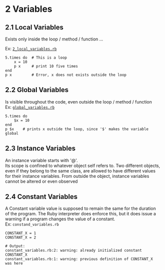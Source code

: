 # 2 Variables
## 2.1 Local Variables
Exists only inside the loop / method / function ...

Ex: [`2_local_variables.rb`](../code/2_local_variables.rb)  

```
5.times do  # This is a loop
    x = 10
    p x     # print 10 five times
end
p x         # Error, x does not exists outside the loop
```

## 2.2 Global Variables  
Is visible throughout the code, even outside the loop / method / function  
Ex: [`global_variables.rb`](../code/global_variables)

```
5.times do
    $x = 10
end
p $x    # prints x outside the loop, since '$' makes the variable global  
```  

## 2.3 Instance Variables
An instance variable starts with '@'.  
Its scope is confined to whatever object self refers to. Two different objects, even if they belong to the same class, are allowed to have different values for their instance variables. From outside the object, instance variables cannot be altered or even observed

## 2.4 Constant Variables
A Constant variable value is supposed to remain the same for the duration of the program. The Ruby interpreter does enforce this, but it does issue a warning if a program changes the value of a constant.  
Ex: `constand_variables.rb`

```
CONSTANT_X = 1
CONSTANT_X = 2  

# Output:  
constant_variables.rb:2: warning: already initialized constant CONSTANT_X
constant_variables.rb:1: warning: previous definition of CONSTANT_X was here
```
